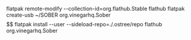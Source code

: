 flatpak remote-modify --collection-id=org.flathub.Stable flathub
flatpak create-usb ~/SOBER org.vinegarhq.Sober
$$$$$$
flatpak install --user --sideload-repo=./.ostree/repo flathub org.vinegarhq.Sober